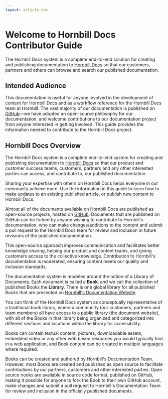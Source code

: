 ```yaml
---
layout: article-toc
---
```

# Welcome to Hornbill Docs Contributor Guide
The Hornbill Docs system is a complete end-to-end solution for creating and publishing documentation to [Hornbill Docs](/) so that our customers, partners and others can browse and search our published documentation. 

## Intended Audience 

This documentation is useful for anyone involved in the development of content for Hornbill Docs and as a workflow reference for the Hornbill Docs team at Hornbill. The vast majority of our documentation is published on [GitHub](https://github.com/Hornbill-Docs)—we have adopted an open-source philosophy for our documentation, and welcome contributions to our documentation project from anyone interested in getting involved. This guide provides the information needed to contribute to the Hornbill Docs project.

## Hornbill Docs Overview

The Hornbill Docs system is a complete end-to-end system for creating and publishing documentation to [Hornbill Docs](/) so that our product and customer success teams, customers, partners and any other interested parties can access, and contribute to, our published documentation. 

Sharing your expertise with others on Hornbill Docs helps everyone in our community achieve more. Use the information in this guide to learn how to make updates to an existing published article, or publish new content to Hornbill Docs.

Almost all of the documents available on Hornbill Docs are published as open-source projects, hosted on [GitHub](https://github.com/Hornbill-Docs). Documents that are published on GitHub can be forked by anyone wishing to contribute to Hornbill's documentation, who can make changes/additions to the content and submit a pull request to the Hornbill Docs team for review and inclusion in future revisions of the published documentation.

This open-source approach improves communication and facilitates better knowledge sharing, helping our product and  content teams, and giving customers access to the collective knowledge. Contribution to Hornbill's documentation is moderated, ensuring content meets our quality and inclusion standards.  

The documentation system is modeled around the notion of a Library of Documents. Each document is called a **Book**, and we call the collection of published Books the **Library**. There is one global library for all published Books that are presented on [Hornbill's Documentation Website](/). 

You can think of the Hornbill Docs system as conceptually representative of a traditional book library, where a community (our customers, partners and team members) all have access to a public library (the document website), with all of the Books in that library being organized and categorized into different sections and locations within the library for accessibility. 

Books can contain textual content, pictures, downloadable assets, embedded video or any other web based resources you would typically find in a web application, and Book content can be created in multiple languages where required.

Books can be created and authored by Hornbill's Documentation Team. However, most Books are created and published as open source to facilitate contributions by our partners, customers and other interested parties. Open source nooks are available in source code format, published on GitHub, making it possible for anyone to fork the Book to their own GitHub account, make changes and submit a pull request to Hornbill's Documentation Team for review and inclusion in the officially published documents.
